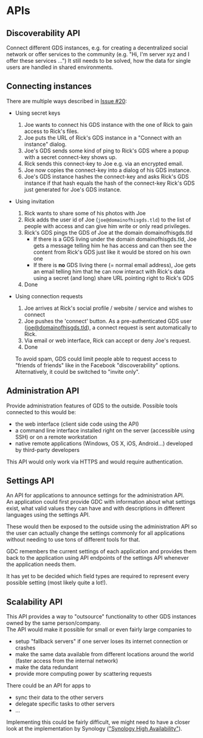 # APIs

## Discoverability API

Connect different GDS instances, e.g. for creating a decentralized social network or offer services to the community (e.g. "Hi, I'm server xyz and I offer these services …") It still needs to be solved, how the data for single users are handled in shared environments.

## Connecting instances

There are multiple ways described in [Issue #20](https://github.com/grand-decentral-station/concept/issues/20):

- Using secret keys

	1. Joe wants to connect his GDS instance with the one of Rick to gain access to Rick's files.  
	2. Joe puts the URL of Rick's GDS instance in a "Connect with an instance" dialog.
	3. Joe's GDS sends some kind of ping to Rick's GDS where a popup with a secret connect-key shows up.
	4. Rick sends this connect-key to Joe e.g. via an encrypted email.
	5. Joe now copies the connect-key into a dialog of his GDS instance.  
	6. Joe's GDS instance hashes the connect-key and asks Rick's GDS instance if that hash equals the hash of the connect-key Rick's GDS just generated for Joe's GDS instance.

- Using invitation

	1. Rick wants to share some of his photos with Joe
	2. Rick adds the user id of Joe (`joe@domainofhisgds.tld`) to the list of people with access and can give him write or only read privileges.
	3. Rick's GDS pings the GDS of Joe at the domain domainofhisgds.tld
  		- If there is a GDS living under the domain domainofhisgds.tld, Joe gets a message telling him he has access and can then see the content from Rick's GDS just like it would be stored on his own one
  		- If there is **no** GDS living there (= normal email address), Joe gets an email telling him that he can now interact with Rick's data using a secret (and long) share URL pointing right to Rick's GDS
	4. Done

- Using connection requests

	1. Joe arrives at Rick's social profile / website / service and wishes to connect
	2. Joe pushes the 'connect' button. As a pre-authenticated GDS user (joe@domainofhisgds.tld), a connect request is sent automatically to Rick.
	3. Via email or web interface, Rick can accept or deny Joe's request.
	4. Done

	To avoid spam, GDS could limit people able to request access to "friends of friends" like in the Facebook "discoverability" options. Alternatively, it could be switched to "invite only".


## Administration API

Provide administration features of GDS to the outside. Possible tools connected to this would be:

- the web interface (client side code using the API)
- a command line interface installed right on the server (accessible using SSH) or on a remote workstation
- native remote applications (Windows, OS X, iOS, Android...) developed by third-party developers

This API would only work via HTTPS and would require authentication.

## Settings API

An API for applications to announce settings for the administration API.  
An application could first provide GDC with information about what settings exist, what valid values they can have and with descriptions in different languages using the settings API.

These would then be exposed to the outside using the administration API so the user can actually change the settings commonly for all applications without needing to use tons of different tools for that.

GDC remembers the current settings of each application and provides them back to the application using API endpoints of the settings API whenever the application needs them.

It has yet to be decided which field types are required to represent every possible setting (most likely quite a lot!).

## Scalability API

This API provides a way to "outsource" functionality to other GDS instances owned by the same person/company.  
The API would make it possible for small or even fairly large companies to

- setup "fallback servers" if one server loses its internet connection or crashes
- make the same data available from different locations around the world (faster access from the internal network)
- make the data redundant
- provide more computing power by scattering requests

There could be an API for apps to

- sync their data to the other servers
- delegate specific tasks to other servers
- ...

Implementing this could be fairly difficult, we might need to have a closer look at the implementation by Synology (["Synology High Availability"](http://www.synology.com/en-us/dsm/business_data_safety_synology_high_availability)).